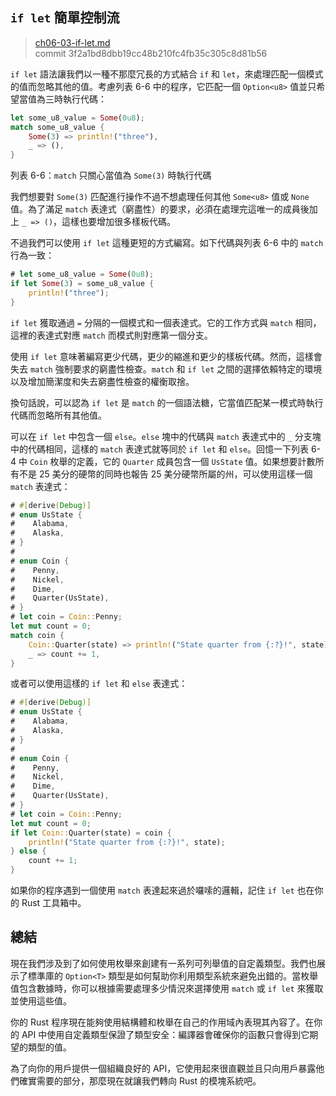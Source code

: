 ## `if let` 簡單控制流

> [ch06-03-if-let.md](https://github.com/rust-lang/book/blob/master/second-edition/src/ch06-03-if-let.md)
> <br>
> commit 3f2a1bd8dbb19cc48b210fc4fb35c305c8d81b56

`if let` 語法讓我們以一種不那麼冗長的方式結合 `if` 和 `let`，來處理匹配一個模式的值而忽略其他的值。考慮列表 6-6 中的程序，它匹配一個 `Option<u8>` 值並只希望當值為三時執行代碼：

```rust
let some_u8_value = Some(0u8);
match some_u8_value {
    Some(3) => println!("three"),
    _ => (),
}
```

<span class="caption">列表 6-6：`match` 只關心當值為 `Some(3)` 時執行代碼</span>

我們想要對 `Some(3)` 匹配進行操作不過不想處理任何其他 `Some<u8>` 值或 `None` 值。為了滿足 `match` 表達式（窮盡性）的要求，必須在處理完這唯一的成員後加上 `_ => ()`，這樣也要增加很多樣板代碼。

不過我們可以使用 `if let` 這種更短的方式編寫。如下代碼與列表 6-6 中的 `match` 行為一致：

```rust
# let some_u8_value = Some(0u8);
if let Some(3) = some_u8_value {
    println!("three");
}
```

`if let` 獲取通過 `=` 分隔的一個模式和一個表達式。它的工作方式與 `match` 相同，這裡的表達式對應 `match` 而模式則對應第一個分支。

使用 `if let` 意味著編寫更少代碼，更少的縮進和更少的樣板代碼。然而，這樣會失去 `match` 強制要求的窮盡性檢查。`match` 和 `if let` 之間的選擇依賴特定的環境以及增加簡潔度和失去窮盡性檢查的權衡取捨。

換句話說，可以認為 `if let` 是 `match` 的一個語法糖，它當值匹配某一模式時執行代碼而忽略所有其他值。

可以在 `if let` 中包含一個 `else`。`else` 塊中的代碼與 `match` 表達式中的 `_` 分支塊中的代碼相同，這樣的 `match` 表達式就等同於 `if let` 和 `else`。回憶一下列表 6-4 中 `Coin` 枚舉的定義，它的 `Quarter` 成員包含一個 `UsState` 值。如果想要計數所有不是 25 美分的硬幣的同時也報告 25 美分硬幣所屬的州，可以使用這樣一個 `match` 表達式：

```rust
# #[derive(Debug)]
# enum UsState {
#    Alabama,
#    Alaska,
# }
#
# enum Coin {
#    Penny,
#    Nickel,
#    Dime,
#    Quarter(UsState),
# }
# let coin = Coin::Penny;
let mut count = 0;
match coin {
    Coin::Quarter(state) => println!("State quarter from {:?}!", state),
    _ => count += 1,
}
```

或者可以使用這樣的 `if let` 和 `else` 表達式：

```rust
# #[derive(Debug)]
# enum UsState {
#    Alabama,
#    Alaska,
# }
#
# enum Coin {
#    Penny,
#    Nickel,
#    Dime,
#    Quarter(UsState),
# }
# let coin = Coin::Penny;
let mut count = 0;
if let Coin::Quarter(state) = coin {
    println!("State quarter from {:?}!", state);
} else {
    count += 1;
}
```

如果你的程序遇到一個使用 `match` 表達起來過於囉嗦的邏輯，記住 `if let` 也在你的 Rust 工具箱中。

## 總結

現在我們涉及到了如何使用枚舉來創建有一系列可列舉值的自定義類型。我們也展示了標準庫的 `Option<T>` 類型是如何幫助你利用類型系統來避免出錯的。當枚舉值包含數據時，你可以根據需要處理多少情況來選擇使用 `match` 或 `if let` 來獲取並使用這些值。

你的 Rust 程序現在能夠使用結構體和枚舉在自己的作用域內表現其內容了。在你的 API 中使用自定義類型保證了類型安全：編譯器會確保你的函數只會得到它期望的類型的值。

為了向你的用戶提供一個組織良好的 API，它使用起來很直觀並且只向用戶暴露他們確實需要的部分，那麼現在就讓我們轉向 Rust 的模塊系統吧。